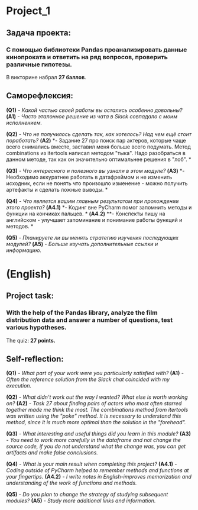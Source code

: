 # Project_1
## Задача проекта: 
### С помощью библиотеки Pandas проанализировать данные кинопроката и ответить на ряд вопросов, проверить различные гипотезы. 

В викторине набрал **27 баллов**. 

## Саморефлексия: 

**(Q1)** *- Какой частью своей работы вы остались особенно довольны?*
**(A1)** *- Часто эталонное решение из чата в Slack совпадало с моим исполнением.*

**(Q2)** *- Что не получилось сделать так, как хотелось? Над чем ещё стоит поработать?*
**(A2)** *- Задание 27 про поиск пар актеров, которые чаще всего снимались вместе, заставил меня больше всего подумать. Метод combinations из itertools написал методом "тыка". Надо разобраться в данном методе, так как он значительно оптимальнее решения  в "лоб".  *

**(Q3)** *- Что интересного и полезного вы узнали в этом модуле?*
**(A3)** *- Необходимо аккуратнее работать в датафреймом и не изменить исходник, если не понять что произошло изменение - можно получить артефакты и сделать ложные выводы. *

**(Q4)** *- Что является вашим главным результатом при прохождении этого проекта?*
**(A4.1)** *- Кодинг вне PyCharm помог запомнить методы и функции на кончиках пальцев. *
**(A4.2)** **- Конспекты пишу на английском - улучшает запоминание и понимание работы функций и методов. *

**(Q5)** *- Планируете ли вы менять стратегию изучения последующих модулей?*
**(A5)** *- Больше изучать дополнительные ссылки и информацию.*


# (English)
## Project task:
### With the help of the Pandas library, analyze the film distribution data and answer a number of questions, test various hypotheses.

The quiz: **27 points.**

## Self-reflection:

**(Q1)** *- What part of your work were you particularly satisfied with?*
**(A1)** *- Often the reference solution from the Slack chat coincided with my execution.*

**(Q2)** *- What didn't work out the way I wanted? What else is worth working on?*
**(A2)** *- Task 27 about finding pairs of actors who most often starred together made me think the most. The combinations method from itertools was written using the "poke" method. It is necessary to understand this method, since it is much more optimal than the solution in the "forehead".*

**(Q3)** *- What interesting and useful things did you learn in this module?*
**(A3)** *- You need to work more carefully in the dataframe and not change the source code, if you do not understand what the change was, you can get artifacts and make false conclusions.*

**(Q4)** *- What is your main result when completing this project?*
**(A4.1)** *- Coding outside of PyCharm helped to remember methods and functions at your fingertips.*
**(A4.2)** *- I write notes in English-improves memorization and understanding of the work of functions and methods.*

**(Q5)** *- Do you plan to change the strategy of studying subsequent modules?*
**(A5)** *- Study more additional links and information.*
